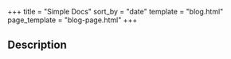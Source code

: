 +++
title = "Simple Docs"
sort_by = "date"
template = "blog.html"
page_template = "blog-page.html"
+++

## Description